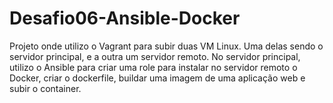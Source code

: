 # Desafio06-Ansible-Docker

Projeto onde utilizo o Vagrant para subir duas VM Linux. Uma delas sendo o servidor principal, e a outra um servidor remoto. No servidor principal, utilizo o Ansible para criar uma role para instalar no servidor remoto o Docker,
criar o dockerfile, buildar uma imagem de uma aplicação web e subir o container.
